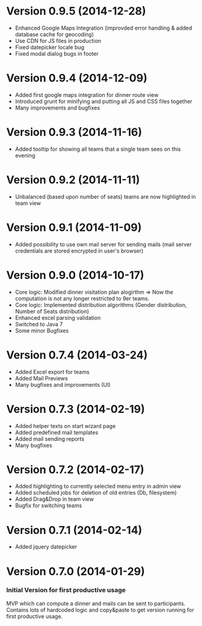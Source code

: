 # Version 0.9.5 (2014-12-28)
 - Enhanced Google Maps Integration (improvded error handling & added database cache for geocoding)
 - Use CDN for JS files in production
 - Fixed datepicker locale bug
 - Fixed modal dialog bugs in footer
 
# Version 0.9.4 (2014-12-09)
 - Added first google maps integration for dinner route view
 - Introduced grunt for minifying and putting all JS and CSS files together
 - Many improvements and bugfixes

# Version 0.9.3 (2014-11-16)
 - Added tooltip for showing all teams that a single team sees on this evening 

# Version 0.9.2 (2014-11-11)
 - Unbalanced (based upon number of seats) teams are now highlighted in team view   

# Version 0.9.1 (2014-11-09)
 - Added possibility to use own mail server for sending mails (mail server credentials are stored encrypted in user's browser)

# Version 0.9.0 (2014-10-17)
 - Core logic: Modified dinner visitation plan alogirthm => Now the computation is not any longer restricted to 9er teams.
 - Core logic: Implemented distribution algorithms (Gender distribution, Number of Seats distribution)
 - Enhanced excel parsing validation
 - Switched to Java 7
 - Some minor Bugfixes

# Version 0.7.4 (2014-03-24)
 - Added Excel export for teams
 - Added Mail Previews
 - Many bugfixes and improvements (UI)

# Version 0.7.3 (2014-02-19)
 - Added helper texts on start wizard page
 - Added predefined mail templates
 - Added mail sending reports
 - Many bugfixes

# Version 0.7.2 (2014-02-17)
 - Added highlighting to currently selected menu entry in admin view
 - Added scheduled jobs for deletion of old entries (Db, filesystem)
 - Added Drag&Drop in team view
 - Bugfix for switching teams

# Version 0.7.1 (2014-02-14)
 - Added jquery datepicker

# Version 0.7.0 (2014-01-29)
### Initial Version for first productive usage
MVP which can compute a dinner and mails can be sent to participants. Contains lots of  hardcoded logic and copy&paste to get version running for first productive usage.

